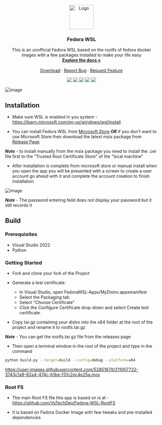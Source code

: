 <div align="center">
  <a href="https://github.com/VsTechDev/Fedora-WSL">
    <img src="https://github.com/VsTechDev/Fedora-WSL/blob/main/FedoraWSL-Appx/Assets/StoreLogo.scale-150.png?raw=true" alt="Logo" width="80" height="80">
  </a>

  <h3 align="center">Fedora WSL</h3>

  <p align="center">
    This is an unofficial Fedora WSL based on the rootfs of fedora docker images with a few packages installed to make your life easy
    <br />
    <a href="https://github.com/VsTechDev/Fedora-WSL#readme"><strong>Explore the docs »</strong></a>
    <br />
    <br />
    <a href="https://apps.microsoft.com/store/detail/fedora-wsl/9NPCP8DRCHSN">Download</a>
    ·
    <a href="https://github.com/VsTechDev/Fedora-WSL/issues">Report Bug</a>
    ·
    <a href="https://github.com/VsTechDev/Fedora-WSL/issues">Request Feature</a>
  </p>
</div>

<p align="center">
  <a herf="https://github.com/VsTechDev/Fedora-WSL/graphs/contributors">
    <img src="https://img.shields.io/github/contributors/VsTechDev/Fedora-WSL" />
  </a>
  <a herf="https://github.com/VsTechDev/Fedora-WSL/network/members">
    <img src="https://img.shields.io/github/forks/VsTechDev/Fedora-WSL" />
  </a>
  <a herf="https://github.com/VsTechDev/Fedora-WSL/stargazers">
    <img src="https://img.shields.io/github/stars/VsTechDev/Fedora-WSL" />
  </a>
  <a herf="https://github.com/VsTechDev/Fedora-WSL/issues">
    <img src="https://img.shields.io/github/issues/VsTechDev/Fedora-WSL" />
  </a>
  <a herf="https://github.com/VsTechDev/Fedora-WSL/blob/master/LICENSE.md">
    <img src="https://img.shields.io/github/license/VsTechDev/Fedora-WSL" />
  </a>
</p>

![image](https://user-images.githubusercontent.com/52851879/211003617-2df2e292-a6a0-48d1-8842-2d59eb387248.png)


## Installation

- Make sure WSL is enabled in you system - https://learn.microsoft.com/en-us/windows/wsl/install

- You can install Fedora WSL from [Microsoft Store](https://apps.microsoft.com/store/detail/fedora-wsl/9NPCP8DRCHSN) ***OR*** if you don't want to use Microsoft Store then download the latest msix package from [Release Page](https://github.com/VsTechDev/Fedora-WSL/releases/latest)

***Note*** - to install manually from the msix package you need to install the .cer file first to the "Trusted Root Certificate Store" of the "local machine"

- After installation is complete from microsoft store or manual install when you open the app you will be presented with a screen to create a user account go ahead with it and complete the account creation to finish installation

![image](https://user-images.githubusercontent.com/52851879/211003117-5ce50ea6-4598-4bdf-8314-c9de65a9947b.png)

***Note*** - The password entering feild does not display your password but it still records it

## Build

### Prerequisites

- Visual Studio 2022
- Python

### Getting Started

- Fork and clone your fork of the Project

- Generate a test certificate:

  - In Visual Studio, open FedoraWSL-Appx/MyDistro.appxmanifest
  - Select the Packaging tab
  - Select "Choose Certificate"
  - Click the Configure Certificate drop-down and select Create test certificate.

- Copy tar.gz containing your distro into the x64 folder at the root of the project and rename it to rootfs.tar.gz

***Note*** - You can get the rootfs.tar.gz file from the releases page 

- Then open a terminal window in the root of the project and type in the command

```sh
python build.py --target=build --config=debug --platform=x64
```

https://user-images.githubusercontent.com/52851879/211007722-3743c1a9-62a4-474c-b1be-f31c2ec4e25a.mov

### Root FS

- The main Root FS file this app is based on is at - https://github.com/VsTechDev/Fedora-WSL-RootFS

- It is based on Fedora Docker Image with few tweaks and pre-installed dependencies
